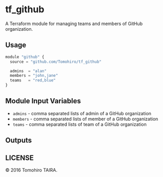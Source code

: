 tf_github
================================================================================

A Terraform module for managing teams and members of GitHub organization.


Usage
--------------------------------------------------------------------------------

```js
module "github" {
  source = "github.com/Tomohiro/tf_github"

  admins  = "alan"
  members = "john,jane"
  teams   = "red,blue"
}
```


Module Input Variables
--------------------------------------------------------------------------------

- `admins` - comma separated lists of admin of a GitHub organization
- `members` - comma separated lists of member of a GitHub organization
- `teams` - comma separated lists of team of a GitHub organization


Outputs
--------------------------------------------------------------------------------


LICENSE
--------------------------------------------------------------------------------

&copy; 2016 Tomohiro TAIRA.

